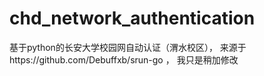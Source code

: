 # chd_network_authentication
基于python的长安大学校园网自动认证（渭水校区），
来源于https://github.com/Debuffxb/srun-go ，
我只是稍加修改
